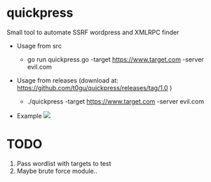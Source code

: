 # quickpress
Small tool to automate SSRF wordpress and XMLRPC finder




* Usage from src
  * go run quickpress.go -target https://www.target.com -server evil.com
* Usage from releases (download at: https://github.com/t0gu/quickpress/releases/tag/1.0 )
  * ./quickpress -target https://www.target.com -server evil.com
  
* Example
  ![](https://github.com/t0gu/quickpress/blob/master/qf.gif)


# TODO
1. Pass wordlist with targets to test
2. Maybe brute force module.. 
